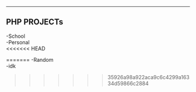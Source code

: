 --------------
PHP PROJECTs <br>
--------------
-School <br>
-Personal <br>
<<<<<<< HEAD

=======
-Random <br>
-idk <br>
>>>>>>> 35926a98a922aca9c6c4299a16334d59866c2884

